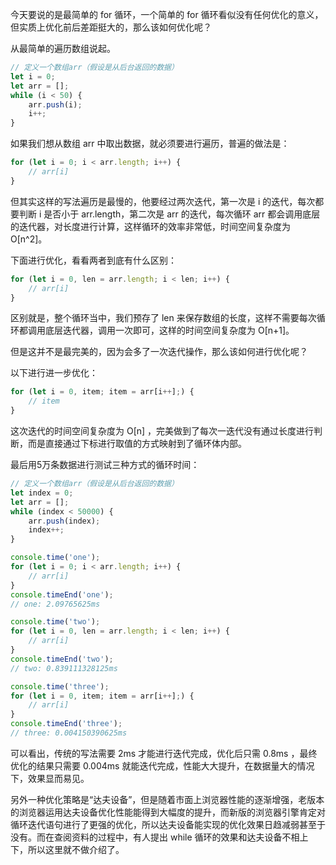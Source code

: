 今天要说的是最简单的 for 循环，一个简单的 for 循环看似没有任何优化的意义，但实质上优化前后差距挺大的，那么该如何优化呢？

从最简单的遍历数组说起。


```javascript
// 定义一个数组arr（假设是从后台返回的数据）
let i = 0;
let arr = [];
while (i < 50) {
    arr.push(i);
    i++;
}
```
如果我们想从数组 arr 中取出数据，就必须要进行遍历，普遍的做法是：

```javascript
for (let i = 0; i < arr.length; i++) {
    // arr[i]
}
```
但其实这样的写法遍历是最慢的，他要经过两次迭代，第一次是 i 的迭代，每次都要判断 i 是否小于 arr.length，第二次是 arr 的迭代，每次循环 arr 都会调用底层的迭代器，对长度进行计算，这样循环的效率非常低，时间空间复杂度为 O[n^2]。

下面进行优化，看看两者到底有什么区别：

```javascript
for (let i = 0, len = arr.length; i < len; i++) {
    // arr[i]
}
```
区别就是，整个循环当中，我们预存了 len 来保存数组的长度，这样不需要每次循环都调用底层迭代器，调用一次即可，这样的时间空间复杂度为 O[n+1]。

但是这并不是最完美的，因为会多了一次迭代操作，那么该如何进行优化呢？

以下进行进一步优化：

```javascript
for (let i = 0, item; item = arr[i++];) {
    // item
}
```
这次迭代的时间空间复杂度为 O[n] ，完美做到了每次一迭代没有通过长度进行判断，而是直接通过下标进行取值的方式映射到了循环体内部。

最后用5万条数据进行测试三种方式的循环时间：


```javascript
// 定义一个数组arr（假设是从后台返回的数据）
let index = 0;
let arr = [];
while (index < 50000) {
    arr.push(index);
    index++;
}

console.time('one');
for (let i = 0; i < arr.length; i++) {
    // arr[i]
}
console.timeEnd('one');
// one: 2.09765625ms

console.time('two');
for (let i = 0, len = arr.length; i < len; i++) {
    // arr[i]
}
console.timeEnd('two');
// two: 0.839111328125ms

console.time('three');
for (let i = 0, item; item = arr[i++];) {
    // arr[i]
}
console.timeEnd('three');
// three: 0.004150390625ms
```
可以看出，传统的写法需要 2ms 才能进行迭代完成，优化后只需 0.8ms ，最终优化的结果只需要 0.004ms 就能迭代完成，性能大大提升，在数据量大的情况下，效果显而易见。

另外一种优化策略是“达夫设备”，但是随着市面上浏览器性能的逐渐增强，老版本的浏览器运用达夫设备优化性能能得到大幅度的提升，而新版的浏览器引擎肯定对循环迭代语句进行了更强的优化，所以达夫设备能实现的优化效果日趋减弱甚至于没有。而在查阅资料的过程中，有人提出 while 循环的效果和达夫设备不相上下，所以这里就不做介绍了。